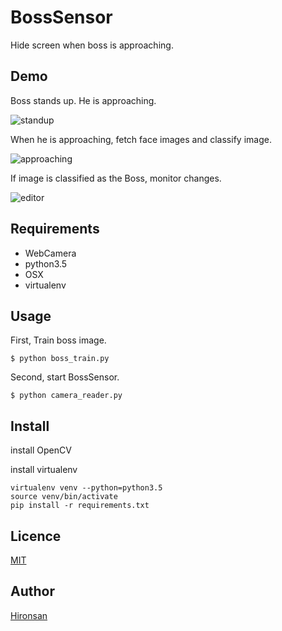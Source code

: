 # BossSensor
Hide screen when boss is approaching.

## Demo
Boss stands up. He is approaching.

![standup](https://github.com/Hironsan/BossSensor/blob/master/resource_for_readme/standup.jpg)

When he is approaching, fetch face images and classify image.
 
![approaching](https://github.com/Hironsan/BossSensor/blob/master/resource_for_readme/approach.jpg)

If image is classified as the Boss, monitor changes.

![editor](https://github.com/Hironsan/BossSensor/blob/master/resource_for_readme/editor.jpg)

## Requirements

* WebCamera
* python3.5
* OSX
* virtualenv

## Usage
First, Train boss image.

```
$ python boss_train.py
```


Second, start BossSensor. 

```
$ python camera_reader.py
```

## Install
install OpenCV

install virtualenv

```
virtualenv venv --python=python3.5
source venv/bin/activate
pip install -r requirements.txt
```


## Licence

[MIT](https://github.com/Hironsan/BossSensor/blob/master/LICENSE)

## Author

[Hironsan](https://github.com/Hironsan)